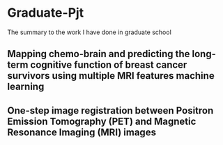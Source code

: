 # Graduate-Pjt
The summary to the work I have done in graduate school

## Mapping chemo-brain and predicting the long-term cognitive function of breast cancer survivors using multiple MRI features machine learning     

## One-step image registration between Positron Emission Tomography (PET) and Magnetic Resonance Imaging (MRI) images        
